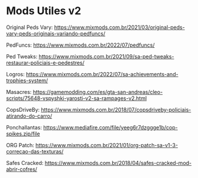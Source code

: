 # Mods Utiles v2

Original Peds Vary: https://www.mixmods.com.br/2021/03/original-peds-vary-peds-originais-variando-pedfuncs/

PedFuncs: https://www.mixmods.com.br/2022/07/pedfuncs/

Ped Tweaks: https://www.mixmods.com.br/2021/09/sa-ped-tweaks-restaurar-policiais-e-pedestres/

Logros: https://www.mixmods.com.br/2022/07/sa-achievements-and-trophies-system/

Masacres: https://gamemodding.com/es/gta-san-andreas/cleo-scripts/75648-vspyshki-yarosti-v2-sa-rampages-v2.html

CopsDriveBy: https://www.mixmods.com.br/2018/07/copsdriveby-policiais-atirando-do-carro/

Ponchallantas: https://www.mediafire.com/file/yeeg6r7dzggge1b/cop-spikes.zip/file

ORG Patch: https://www.mixmods.com.br/2021/01/org-patch-sa-v1-3-correcao-das-texturas/

Safes Cracked: https://www.mixmods.com.br/2018/04/safes-cracked-mod-abrir-cofres/
